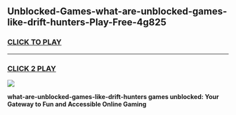 
## Unblocked-Games-what-are-unblocked-games-like-drift-hunters-Play-Free-4g825
<h3>
<a href="https://premium76.site?title=what-are-unblocked-games-like-drift-hunters&ref=18A1">CLICK TO PLAY</a></h3>
<hr>

<h3>
<a href="https://premium76.site?title=what-are-unblocked-games-like-drift-hunters&ref=18A1">CLICK 2 PLAY</a>
  
</h3>

<a href="https://premium76.site?title=what-are-unblocked-games-like-drift-hunters&ref=18A1"><img src="https://clearcache.store/games.png"></a>


**what-are-unblocked-games-like-drift-hunters games unblocked: Your Gateway to Fun and Accessible Online Gaming**
